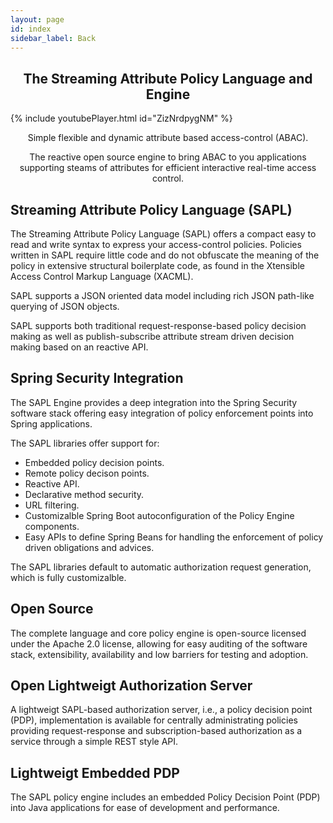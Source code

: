 ```yaml
---
layout: page
id: index
sidebar_label: Back
---
```


<p><center><h2>The Streaming Attribute Policy Language and Engine</h2></center></p>

{% include youtubePlayer.html id="ZizNrdpygNM" %}
<p><center>Simple flexible and dynamic attribute based access-control (ABAC).</center></p>

<p><center>The reactive open source engine to bring ABAC to you applications supporting steams of attributes for efficient interactive real-time access control.</center></p>

## Streaming Attribute Policy Language (SAPL)

The Streaming Attribute Policy Language (SAPL) offers a compact easy to read and write syntax to express your access-control policies. Policies written in SAPL require little code and do not obfuscate the meaning of the policy in extensive structural boilerplate code, as found in the Xtensible Access Control Markup Language (XACML).

SAPL supports a JSON oriented data model including rich JSON path-like querying of JSON objects.

SAPL supports both traditional request-response-based policy decision making as well as publish-subscribe attribute stream driven decision making based on an reactive API.

## Spring Security Integration

The SAPL Engine provides a deep integration into the Spring Security software stack offering easy integration of policy enforcement points into Spring applications.

The SAPL libraries offer support for:
* Embedded policy decision points.
* Remote policy decison points.
* Reactive API.
* Declarative method security.
* URL filtering.
* Customizalble Spring Boot autoconfiguration of the Policy Engine components.
* Easy APIs to define Spring Beans for handling the enforcement of policy driven obligations and advices.

The SAPL libraries default to automatic authorization request generation, which is fully customizalble.

## Open Source

The complete language and core policy engine is open-source licensed under the Apache 2.0 license, allowing for easy auditing of the software stack, extensibility, availability and low barriers for testing and adoption.

## Open Lightweigt Authorization Server

A lightweigt SAPL-based authorization server, i.e., a policy decision point (PDP), implementation is available for centrally administrating policies providing request-response and subscription-based authorization as a service through a simple REST style API.

## Lightweigt Embedded PDP

The SAPL policy engine includes an embedded Policy Decision Point (PDP) into Java applications for ease of development and performance.
